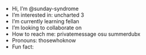 - Hi, I’m @sunday-syndrome
- I’m interested in: uncharted 3
- I’m currently learning fellan
- I’m looking to collaborate on
- How to reach me: privatemessage osu summerdubx
- Pronouns: thosewhoknow
- Fun fact: 

<!---
sunday-syndrome/sunday-syndrome is a ✨ special ✨ repository because its `README.md` (this file) appears on your GitHub profile.
You can click the Preview link to take a look at your changes.
--->
